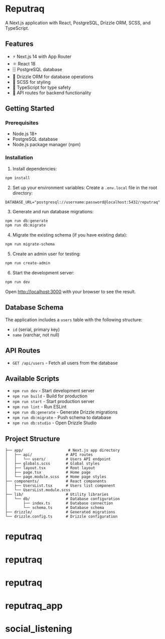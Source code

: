 # Reputraq

A Next.js application with React, PostgreSQL, Drizzle ORM, SCSS, and TypeScript.

## Features

- ⚡ Next.js 14 with App Router
- ⚛️ React 18
- 🗄️ PostgreSQL database
- 🔧 Drizzle ORM for database operations
- 🎨 SCSS for styling
- 📘 TypeScript for type safety
- 🚀 API routes for backend functionality

## Getting Started

### Prerequisites

- Node.js 18+ 
- PostgreSQL database
- Node.js package manager (npm)

### Installation

1. Install dependencies:
```bash
npm install
```

2. Set up your environment variables:
Create a `.env.local` file in the root directory:
```env
DATABASE_URL="postgresql://username:password@localhost:5432/reputraq"
```

3. Generate and run database migrations:
```bash
npm run db:generate
npm run db:migrate
```

4. Migrate the existing schema (if you have existing data):
```bash
npm run migrate-schema
```

5. Create an admin user for testing:
```bash
npm run create-admin
```

6. Start the development server:
```bash
npm run dev
```

Open [http://localhost:3000](http://localhost:3000) with your browser to see the result.

## Database Schema

The application includes a `users` table with the following structure:
- `id` (serial, primary key)
- `name` (varchar, not null)

## API Routes

- `GET /api/users` - Fetch all users from the database

## Available Scripts

- `npm run dev` - Start development server
- `npm run build` - Build for production
- `npm run start` - Start production server
- `npm run lint` - Run ESLint
- `npm run db:generate` - Generate Drizzle migrations
- `npm run db:migrate` - Push schema to database
- `npm run db:studio` - Open Drizzle Studio

## Project Structure

```
├── app/                    # Next.js app directory
│   ├── api/               # API routes
│   │   └── users/         # Users API endpoint
│   ├── globals.scss       # Global styles
│   ├── layout.tsx         # Root layout
│   ├── page.tsx           # Home page
│   └── page.module.scss   # Home page styles
├── components/            # React components
│   ├── UsersList.tsx      # Users list component
│   └── UsersList.module.scss
├── lib/                   # Utility libraries
│   └── db/                # Database configuration
│       ├── index.ts       # Database connection
│       └── schema.ts      # Database schema
├── drizzle/               # Generated migrations
└── drizzle.config.ts      # Drizzle configuration
```
# reputraq
# reputraq
# reputraq
# reputraq_app
# social_listening
